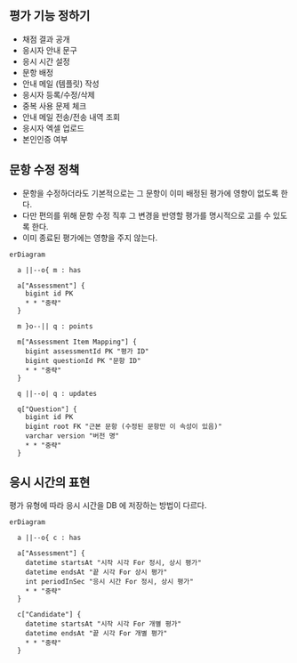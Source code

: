 ## 평가 기능 정하기

- 채점 결과 공개
- 응시자 안내 문구
- 응시 시간 설정
- 문항 배정
- 안내 메일 (템플릿) 작성
- 응시자 등록/수정/삭제
- 중복 사용 문제 체크
- 안내 메일 전송/전송 내역 조회
- 응시자 엑셀 업로드
- 본인인증 여부

## 문항 수정 정책

- 문항을 수정하더라도 기본적으로는 그 문항이 이미 배정된 평가에 영향이 없도록 한다.
- 다만 편의를 위해 문항 수정 직후 그 변경을 반영할 평가를 명시적으로 고를 수 있도록 한다.
- 이미 종료된 평가에는 영향을 주지 않는다.

```mermaid
erDiagram

  a ||--o{ m : has

  a["Assessment"] {
    bigint id PK
    * * "중략"
  }

  m }o--|| q : points

  m["Assessment Item Mapping"] {
    bigint assessmentId PK "평가 ID"
    bigint questionId PK "문항 ID"
    * * "중략"
  }

  q ||--o| q : updates

  q["Question"] {
    bigint id PK
    bigint root FK "근본 문항 (수정된 문항만 이 속성이 있음)"
    varchar version "버전 명"
    * * "중략"
  }
```

## 응시 시간의 표현

평가 유형에 따라 응시 시간을 DB 에 저장하는 방법이 다르다.

```mermaid
erDiagram

  a ||--o{ c : has

  a["Assessment"] {
    datetime startsAt "시작 시각 For 정시, 상시 평가"
    datetime endsAt "끝 시각 For 상시 평가"
    int periodInSec "응시 시간 For 정시, 상시 평가"
    * * "중략"
  }

  c["Candidate"] {
    datetime startsAt "시작 시각 For 개별 평가"
    datetime endsAt "끝 시각 For 개별 평가"
    * * "중략"
  }
```
